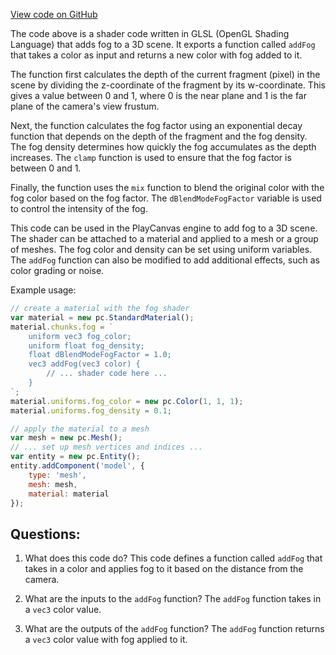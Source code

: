 [View code on GitHub](https://github.com/playcanvas/engine/src/scene/shader-lib/chunks/lit/frag/fogExp2.js)

The code above is a shader code written in GLSL (OpenGL Shading Language) that adds fog to a 3D scene. It exports a function called `addFog` that takes a color as input and returns a new color with fog added to it. 

The function first calculates the depth of the current fragment (pixel) in the scene by dividing the z-coordinate of the fragment by its w-coordinate. This gives a value between 0 and 1, where 0 is the near plane and 1 is the far plane of the camera's view frustum. 

Next, the function calculates the fog factor using an exponential decay function that depends on the depth of the fragment and the fog density. The fog density determines how quickly the fog accumulates as the depth increases. The `clamp` function is used to ensure that the fog factor is between 0 and 1. 

Finally, the function uses the `mix` function to blend the original color with the fog color based on the fog factor. The `dBlendModeFogFactor` variable is used to control the intensity of the fog. 

This code can be used in the PlayCanvas engine to add fog to a 3D scene. The shader can be attached to a material and applied to a mesh or a group of meshes. The fog color and density can be set using uniform variables. The `addFog` function can also be modified to add additional effects, such as color grading or noise. 

Example usage:

```javascript
// create a material with the fog shader
var material = new pc.StandardMaterial();
material.chunks.fog = `
    uniform vec3 fog_color;
    uniform float fog_density;
    float dBlendModeFogFactor = 1.0;
    vec3 addFog(vec3 color) {
        // ... shader code here ...
    }
`;
material.uniforms.fog_color = new pc.Color(1, 1, 1);
material.uniforms.fog_density = 0.1;

// apply the material to a mesh
var mesh = new pc.Mesh();
// ... set up mesh vertices and indices ...
var entity = new pc.Entity();
entity.addComponent('model', {
    type: 'mesh',
    mesh: mesh,
    material: material
});
```
## Questions: 
 1. What does this code do?
   This code defines a function called `addFog` that takes in a color and applies fog to it based on the distance from the camera.

2. What are the inputs to the `addFog` function?
   The `addFog` function takes in a `vec3` color value.

3. What are the outputs of the `addFog` function?
   The `addFog` function returns a `vec3` color value with fog applied to it.